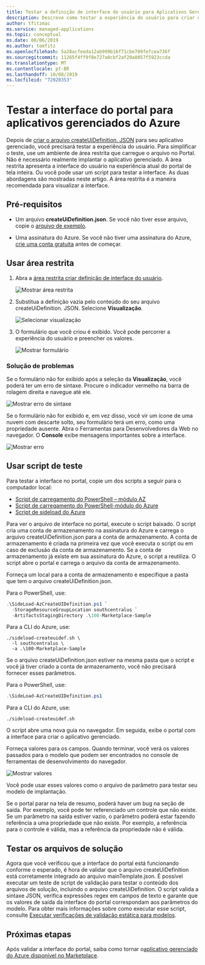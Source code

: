 ```yaml
---
title: Testar a definição de interface do usuário para Aplicativos Gerenciados do Azure | Microsoft Docs
description: Descreve como testar a experiência do usuário para criar o Aplicativo Gerenciado do Azure por meio do portal.
author: tfitzmac
ms.service: managed-applications
ms.topic: conceptual
ms.date: 08/06/2019
ms.author: tomfitz
ms.openlocfilehash: 5a28acfeeda12ab999b16f71cbe789fefcea736f
ms.sourcegitcommit: 11265f4ff9f8e727a0cbf2af20a8057f5923ccda
ms.translationtype: MT
ms.contentlocale: pt-BR
ms.lasthandoff: 10/08/2019
ms.locfileid: "72028353"
---
```

# <a name="test-your-portal-interface-for-azure-managed-applications"></a>Testar a interface do portal para aplicativos gerenciados do Azure

Depois de [criar o arquivo createUiDefinition. JSON](create-uidefinition-overview.md) para seu aplicativo gerenciado, você precisará testar a experiência do usuário. Para simplificar o teste, use um ambiente de área restrita que carregue o arquivo no Portal. Não é necessário realmente implantar o aplicativo gerenciado. A área restrita apresenta a interface do usuário na experiência atual do portal de tela inteira. Ou você pode usar um script para testar a interface. As duas abordagens são mostradas neste artigo. A área restrita é a maneira recomendada para visualizar a interface.

## <a name="prerequisites"></a>Pré-requisitos

* Um arquivo **createUiDefinition.json**. Se você não tiver esse arquivo, copie o [arquivo de exemplo](https://github.com/Azure/azure-quickstart-templates/blob/master/100-marketplace-sample/createUiDefinition.json).

* Uma assinatura do Azure. Se você não tiver uma assinatura do Azure, [crie uma conta gratuita](https://azure.microsoft.com/free/) antes de começar.

## <a name="use-sandbox"></a>Usar área restrita

1. Abra a [área restrita criar definição de interface do usuário](https://portal.azure.com/?feature.customPortal=false&#blade/Microsoft_Azure_CreateUIDef/SandboxBlade).

   ![Mostrar área restrita](./media/test-createuidefinition/show-sandbox.png)

1. Substitua a definição vazia pelo conteúdo do seu arquivo createUiDefinition. JSON. Selecione **Visualização**.

   ![Selecionar visualização](./media/test-createuidefinition/select-preview.png)

1. O formulário que você criou é exibido. Você pode percorrer a experiência do usuário e preencher os valores.

   ![Mostrar formulário](./media/test-createuidefinition/show-ui-form.png)

### <a name="troubleshooting"></a>Solução de problemas

Se o formulário não for exibido após a seleção da **Visualização**, você poderá ter um erro de sintaxe. Procure o indicador vermelho na barra de rolagem direita e navegue até ele.

![Mostrar erro de sintaxe](./media/test-createuidefinition/show-syntax-error.png)

Se o formulário não for exibido e, em vez disso, você vir um ícone de uma nuvem com descarte solto, seu formulário terá um erro, como uma propriedade ausente. Abra o Ferramentas para Desenvolvedores da Web no navegador. O **Console** exibe mensagens importantes sobre a interface.

![Mostrar erro](./media/test-createuidefinition/show-error.png)

## <a name="use-test-script"></a>Usar script de teste

Para testar a interface no portal, copie um dos scripts a seguir para o computador local:

* [Script de carregamento do PowerShell – módulo AZ](https://github.com/Azure/azure-quickstart-templates/blob/master/SideLoad-AzCreateUIDefinition.ps1)
* [Script de carregamento do PowerShell-módulo do Azure](https://github.com/Azure/azure-quickstart-templates/blob/master/SideLoad-CreateUIDefinition.ps1)
* [Script de sideload do Azure](https://github.com/Azure/azure-quickstart-templates/blob/master/sideload-createuidef.sh)

Para ver o arquivo de interface no portal, execute o script baixado. O script cria uma conta de armazenamento na assinatura do Azure e carrega o arquivo createUiDefinition.json para a conta de armazenamento. A conta de armazenamento é criada na primeira vez que você executa o script ou em caso de exclusão da conta de armazenamento. Se a conta de armazenamento já existe em sua assinatura do Azure, o script a reutiliza. O script abre o portal e carrega o arquivo da conta de armazenamento.

Forneça um local para a conta de armazenamento e especifique a pasta que tem o arquivo createUiDefinition.json.

Para o PowerShell, use:

```powershell
.\SideLoad-AzCreateUIDefinition.ps1 `
  -StorageResourceGroupLocation southcentralus `
  -ArtifactsStagingDirectory .\100-Marketplace-Sample
```

Para a CLI do Azure, use:

```azurecli
./sideload-createuidef.sh \
  -l southcentralus \
  -a .\100-Marketplace-Sample
```

Se o arquivo createUiDefinition.json estiver na mesma pasta que o script e você já tiver criado a conta de armazenamento, você não precisará fornecer esses parâmetros.

Para o PowerShell, use:

```powershell
.\SideLoad-AzCreateUIDefinition.ps1
```

Para a CLI do Azure, use:

```azurecli
./sideload-createuidef.sh
```

O script abre uma nova guia no navegador. Em seguida, exibe o portal com a interface para criar o aplicativo gerenciado.

Forneça valores para os campos. Quando terminar, você verá os valores passados para o modelo que podem ser encontrados no console de ferramentas de desenvolvimento do navegador.

![Mostrar valores](./media/test-createuidefinition/show-json.png)

Você pode usar esses valores como o arquivo de parâmetro para testar seu modelo de implantação.

Se o portal parar na tela de resumo, poderá haver um bug na seção de saída. Por exemplo, você pode ter referenciado um controle que não existe. Se um parâmetro na saída estiver vazio, o parâmetro poderá estar fazendo referência a uma propriedade que não existe. Por exemplo, a referência para o controle é válida, mas a referência da propriedade não é válida.

## <a name="test-your-solution-files"></a>Testar os arquivos de solução

Agora que você verificou que a interface do portal está funcionando conforme o esperado, é hora de validar que o arquivo createUiDefinition está corretamente integrado ao arquivo mainTemplate.json. É possível executar um teste de script de validação para testar o conteúdo dos arquivos de solução, incluindo o arquivo createUiDefinition. O script valida a sintaxe JSON, verifica expressões regex em campos de texto e garante que os valores de saída da interface do portal correspondam aos parâmetros do modelo. Para obter mais informações sobre como executar esse script, consulte [Executar verificações de validação estática para modelos](https://github.com/Azure/azure-quickstart-templates/tree/master/test).

## <a name="next-steps"></a>Próximas etapas

Após validar a interface do portal, saiba como tornar o[aplicativo gerenciado do Azure disponível no Marketplace](publish-marketplace-app.md).
